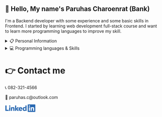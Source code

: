 ## 👋 Hello, My name's Paruhas Charoenrat (Bank)

I'm a Backend developer with some experience and some basic skills in Frontend. I started by learning web development full-stack course and want to learn more programming languages to improve my skill.

<details>
  <summary>📋 Personal Information</summary>
  <br>
  <p>Name: Paruhas Charoenrat<p>
  <p>Location: Pathum Thani, Thailand.<p>
  <p>Languages:</p>
  <ul>
    <li>Thai (Native)</li>
    <li>English (Intermediate)</li>
    <li>Japanese (Beginner)</li>
  </ul>
</details>

<details>
  <summary>💻 Programming languages & Skills</summary>
  <br>
    <p># Programming Language</p>
    <ul>
      <li>HTML</li>
      <li>CSS</li>
      <li>JavaScript</li>
      <li>TypeScript (basic)</li>
      <li>PHP (basic)</li>
      <li>C# (basic)</li>
    </ul>
    <br>
    <p># Front-end Stack</p>
    <ul>
      <li>Reactjs (Basic)</li>
      <li>Vite (Basic)</li>
      <li>Nextjs (Basic)</li>
      <li>Tailwind css (Basic)</li>
    </ul>
    <br>
    <p># Back-end Stack</p>
    <ul>
      <li>Nodejs</li>
      <li>Expressjs</li>
      <li>Sequelize</li>
      <li>Koajs (Basic)</li>
    </ul>
    <br>
    <p># Database Stack</p>
    <ul>
      <li>MySQL</li>
      <li>MongoDB</li>
      <li>Redis (Basic)</li>
    </ul>
    <br>
    <p># Other Stack</p>
    <ul>
      <li>Ubuntu, Linux, Nginx, Pm2</li>
      <li>Digital Ocean (create cloud server for deploy and running project)</li>
      <li>Cloudflare (manage record for redirect IP to Domain name)</li>
    </ul>
    <br>
  </ul>
</details>

# 👉 Contact me

<p>📞 082-321-4566</p>
<p>📧 paruhas.c@outlook.com</p>

<a href="https://www.linkedin.com/in/paruhas-charoenrat-5a24181a3">
  <img src="https://github.com/Paruhas/Paruhas/blob/main/Img/Linkedin-logo.png?raw=true" alt="LinkedIn_Profile" width="100" heigth="25"/>
</a>

<!--
**Paruhas/Paruhas** is a ✨ _special_ ✨ repository because its `README.md` (this file) appears on your GitHub profile.

Here are some ideas to get you started:

- 🔭 I’m currently working on ...
- 🌱 I’m currently learning ...
- 👯 I’m looking to collaborate on ...
- 🤔 I’m looking for help with ...
- 💬 Ask me about ...
- 📫 How to reach me: ...
- 😄 Pronouns: ...
- ⚡ Fun fact: ...
-->
